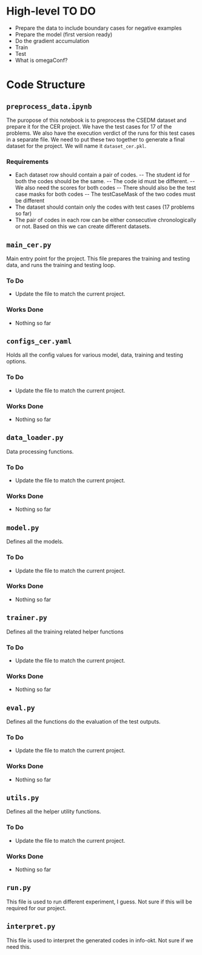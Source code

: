 # High-level TO DO
* Prepare the data to include boundary cases for negative examples 
* Prepare the model (first version ready)
* Do the gradient accumulation 
* Train
* Test
* What is omegaConf?

# Code Structure
## `preprocess_data.ipynb`
The puropose of this notebook is to preprocess the CSEDM dataset and prepare it for the CER project. We have the test cases for 17 of the problems. We also have the execution verdict of the runs for this test cases in a separate file. We need to put these two together to generate a final dataset for the project. We will name it `dataset_cer.pkl`.
### Requirements
- Each dataset row should contain a pair of codes. 
-- The student id for both the codes should be the same. 
-- The code id must be different. 
-- We also need the scores for both codes
-- There should also be the test case masks for both codes
-- The testCaseMask of the two codes must be different
- The dataset should contain only the codes with test cases (17 problems so far)
- The pair of codes in each row can be either consecutive chronologically or not. Based on this we can create different datasets. 

## `main_cer.py`
Main entry point for the project. This file prepares the training and testing data, and runs the training and testing loop.
### To Do
- Update the file to match the current project.
### Works Done
- Nothing so far
## `configs_cer.yaml`
Holds all the config values for various model, data, training and testing options. 
### To Do
- Update the file to match the current project.
### Works Done
- Nothing so far
## `data_loader.py`
Data processing functions. 
### To Do
- Update the file to match the current project.
### Works Done
- Nothing so far
## `model.py`
Defines all the models. 
### To Do
- Update the file to match the current project.
### Works Done
- Nothing so far
## `trainer.py`
Defines all the training related helper functions
### To Do
- Update the file to match the current project.
### Works Done
- Nothing so far
## `eval.py`
Defines all the functions do the evaluation of the test outputs.
### To Do
- Update the file to match the current project.
### Works Done
- Nothing so far
## `utils.py`
Defines all the helper utility functions.
### To Do
- Update the file to match the current project.
### Works Done
- Nothing so far
## `run.py`
This file is used to run different experiment, I guess. Not sure if this will be required for our project.
## `interpret.py`
This file is used to interpret the generated codes in info-okt. Not sure if we need this.
